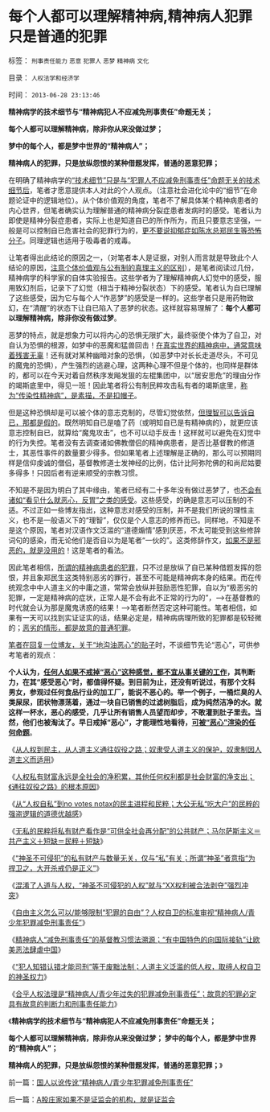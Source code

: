 # 每个人都可以理解精神病,精神病人犯罪只是普通的犯罪

标签： `刑事责任能力` `恶意` `犯罪人` `恶梦` `精神病` `文化` 

目录： `人权法学和经济学`

时间： `2013-06-28 23:13:46`

**精神病学的技术细节与“精神病犯人不应减免刑事责任”命题无关；**

**每个人都可以理解精神病，除非你从来没做过梦；**

**梦中的每个人，都是梦中世界的“精神病人”；**

**精神病人的犯罪，只是放纵怨恨的某种借题发挥，普通的恶意犯罪；**



在明确了精神病学的[“技术细节”只是与“犯罪人不应减免刑事责任”命题无关的技术细节后](../../../2011/6/26/结论是个体性的，谎言只能针对细节.md)，笔者才愿意提供本人对此的个人观点。（注意社会进化论中的“细节”在命题论证中的逻辑地位）。从个体价值观的角度，笔者不了解具体某个精神病患者的内心世界，但笔者确实认为理解普通的精神病分裂症患者发病时的感受。笔者认为即使是精神分裂症患者，实际上也是知道自已的所作所为，而且只要意志坚强，一般是可以控制自已危害社会的犯罪行为的，[更不要说抑郁症如陈水总郑民生等恐怖分子](../../../2013/6/16/民粹者的抑郁症，下意识残杀无辜，全面解释陈水总和郑民生.md)。同理逻辑也适用于吸毒者的戒毒。

让笔者得出此结论的原因之一，（对笔者本人是证据，对别人而言就是导致此个人结论的原因，[注意个体价值观与公有制的真理主义的区别](../../../2010/6/26/“已所不欲，勿施于人”是个人主义的专利.md)），是笔者阅读过几份，精神病学的科学家的自体实验报告。这些学者为了理解精神病人幻觉中的感受，服用致幻剂后，记录下了幻觉（相当于精神分裂状态）下的感受。笔者认为自已理解了这些感受，因为它与每个人“作恶梦”的感受是一样的。这些学者只是用药物致幻，在“清醒”的状态下让自已陷入了恶梦的状态。这样就容易理解了：**每个人都可以理解精神病，除非你没有做过梦**。

恶梦的特点，就是想象力可以将内心的恐惧无限扩大，最终驱使个体为了自卫，对自认为恐惧的根源，如梦中的恶魔和猛兽回击！[在真实世界的精神病中，通常意味着残害无辜](../../../2013/6/18/民粹的生存权不属于人权；是奴隶主的恩典，是奴隶的血酬.md)！还有就对某种幽暗对象的恐惧，（如恶梦中对长长走道尽头，不可见的魔鬼的恐惧），产生强烈的逃避心理，这两种心理不但是个体的，也同样是群体的，都可以在今天对着自然秩序发飚发狠的左棍集团中，以“居安思危”的理由分作的竭斯底里中，得见一班！因此笔者将公有制民粹攻击私有者的竭斯底里，[称为“传染性精神病”，是素描，不是扣帽子](../../../2013/6/17/信仰成功学的广大的民粹精神病人.md)。

但是这种恐惧却是可以被个体的意志克制的，尽管幻觉依然，[但理智可以告诉自已，那都是假的](../../../2009/6/13/仇美的货币战争！没有任何民族能在恐慌中生存！.md)。既然明知自已是嗑了药（或明知自已是有精神病的），就更应该意志控制自已，就算给“魔鬼攻击”，也不可以动手反击！这样就可以避免在幻觉中的行为失控。笔者没有去调查诸如佛教僧侣的精神病患者，是否比基督教的修道士，其恶性事件的数量要少得多。但如果笔者上述理解是正确的，那么可以预期同样是信仰虔诚的僧侣，基督教修道士发神经的比例，估计比阿弥陀佛的和尚尼姑要多得多！只因后者有逆来顺受的宗教习惯。

不知是不是因为明白了其中缘由，笔者已经有二十多年没有做过恶梦了，也[不会有诸如“看见什么就恶心，反胃”之类的感受](../../../2012/4/18/“毒”胶囊还没有毒到害人的程度.md)。这些感受，的确是意志可以压制的不适。不过正如一些博友指出，这种意志对感受的压制，并不是我们所说的理性主义，也不是一般语义下的“理智”，仅仅是个人意志的修养而已。同样地，不知是不是这个原因，笔者对汉语作文泛滥的“道德煽情”感到厌恶，不太可能受到这些修辞词句的感染，而无论他们是否自以为是笔者“一伙的”。这类修辞作文，[如果不是邪恶的，就是没用的](../../../2010/2/3/迷恋哲学不是邪恶的，就是没用的.md)！这是笔者的看法。

因此笔者相信，[所谓的精神病患者的犯罪](../../../2010/3/26/“精神病（犯）免责”侵犯人权歪曲法理.md)，只不过是放纵了自已某种借题发挥的怨恨，并且象郑民生这类特别恶劣的罪行，甚至不可能是精神病本身的结果。而在传统观念中中人道主义的中庸之道，常常会放纵并鼓励恶性犯罪，自以为“极恶劣的犯罪，一定是精神病的症状，正常人是不会有此不正常的行为的”，——>在基督教的时代就会认为那是魔鬼诱惑的结果！——>笔者断然否定这种可能性。笔者相信，如果有一天可以找到实证证实的话，结果必定是，精神病病理所致的犯罪都是较轻微的；[恶劣的情形，都是故意的普通犯罪](../../../2013/6/16/民粹者的抑郁症，下意识残杀无辜，全面解释陈水总和郑民生.md)。

[笔者在回复一位博友，关于“地沟油恶心”的贴子](../../../2012/4/19/食品安全竭斯底里的文革喧闹.md)时，不谈细节先论“恶心”，可供参考笔者的观点：

**个人认为，[任何人如果不戒掉“恶心”这种感觉，都不宜从事关键的工作](../../../2012/4/18/“毒”胶囊还没有毒到害人的程度.md)，其判断力，在其“感受恶心”时，都值得怀疑。到目前为止，还没有听说过，有那个文科男女，参观过任何食品行业的加工厂，能说不恶心的。举一个例子，一桶烂臭的人类屎尿，团状物漂荡着，通过一块自已销售的过滤树脂后，成为纯然洁净的水。就这样一杯水，恶心的感受，几乎让所有销售人员望而却步，不敢灌到肚子里去。当然，他们也被淘汰了。早日戒掉“恶心”，才能理性地看待，[可被“恶心”渲染的任何命题](../../../2012/4/10/附和食品安全歇斯底里的民粹，撑着！恶心！.md)**。

《[从人权到民主，从人道主义通往奴役之路；奴隶受人道主义的保护，奴隶制因人道主义而适用](../../../2013/6/25/从人权通向民主，从人道主义通向最公平的共产主义.md)》

《[人权私有财富永远是全社会的净积累，其他任何权利都是社会财富的净支出；《通往奴役之路》的根本原因](../../../2013/6/25/人权是中唯一具备自持能力的权利，《通往奴役之路》的根本原因.md)》

《[从“人权自私”到no votes notax的民主进程和民粹；大公无私“吃大户”的民粹的强盗逻辑的道德优越感](../../../2013/6/26/民粹的强盗逻辑的道德优越感.md)》

《[无私的民粹将私有财产看作是“可供全社会再分配”的公共财产；马尔萨斯主义＝共产主义＋短缺＝民粹＋短缺](../../../2013/6/26/马尔萨斯主义＝封建＝(共产主义＋短缺)＝(民粹＋短缺).md)》

《[“神圣不可侵犯”的私有财产与数量无关，仅与“私”有关；所谓“神圣”者意指“为捍卫之，大开杀戒仍是正义”](../../../2013/6/26/在民粹氛围中，私有者民主必定剥夺民粹的投票权；.md)》

《[混淆了人道与人权，“神圣不可侵犯的人权”就与“XX权利被合法剥夺”强烈冲突](../../../2013/6/27/民粹公知羞于“利益，自利”，不敢面对人权自卫可大开杀戒.md)》

《[自由主义怎么可以/能够限制“犯罪的自由”？人权自卫的标准审视“精神病人/青少年犯罪减免刑事责任”](../../../2013/6/27/人权自卫标准审视“精神病人／青少年犯罪减免刑事责任”西方陋习；.md)》

《[精神病人“减免刑事责任”的基督教习惯法溯源；“有中国特色的向国际接轨”让欧美恶法肆虐中国](../../../2013/6/27/精神病人减免刑事责任的基督教习惯法在中国成为陋习.md)》

《[“犯人知错认错才能司刑”等于废黜法制；人道主义泛滥的低人权，取缔人权自卫的神圣权力](../../../2013/6/28/人道主义泛滥的低人权,“犯人知错认错才能司刑”等于废黜法制.md)》

《[合乎人权法理是“精神病人/青少年过失的犯罪减免刑事责任”；故意的犯罪必定具有故意的判断力和刑事责任能力](../../../2013/6/28/国人以讹传讹“精神病人／青少年犯罪减免刑事责任”.md)》

《**精神病学的技术细节与“精神病犯人不应减免刑事责任”命题无关；**

**每个人都可以理解精神病，除非你从来没做过梦； 梦中的每个人，都是梦中世界的“精神病人”；**

**精神病人的犯罪，只是放纵怨恨的某种借题发挥，普通的恶意犯罪；**》



前一篇：[国人以讹传讹“精神病人/青少年犯罪减免刑事责任”](../../../2013/6/28/国人以讹传讹“精神病人／青少年犯罪减免刑事责任”.md)

后一篇：[A股庄家如果不是证监会的机构，就是证监会](../../../2013/6/28/A股庄家如果不是证监会的机构，就是证监会.md)
